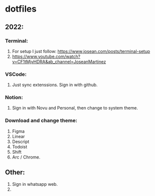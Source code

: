 # dotfiles

## 2022:

### Terminal:
1. For setup I just follow: https://www.josean.com/posts/terminal-setup
2. https://www.youtube.com/watch?v=CF1tMjvHDRA&ab_channel=JoseanMartinez


### VSCode:
1. Just sync extenssions. Sign in with github.

### Notion:
1. Sign in with Novu and Personal, then change to system theme.

### Download and change theme:
1. Figma
2. Linear
3. Descript
4. Todoist
5. Shift
6. Arc / Chrome.

## Other:
1. Sign in whatsapp web.
2. 